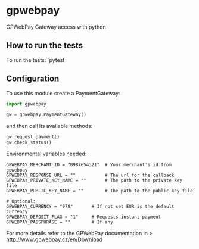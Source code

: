 # gpwebpay

GPWebPay Gateway access with python

## How to run the tests

To run the tests:
`pytest

## Configuration
To use this module create a PaymentGateway:

```python
import gpwebpay

gw = gpwebpay.PaymentGateway()
```

and then call its available methods:

```python
gw.request_payment()
gw.check_status()

```

Environmental variables needed:
```
GPWEBPAY_MERCHANT_ID = "0987654321"  # Your merchant's id from gpwebpay
GPWEBPAY_RESPONSE_URL = ""           # The url for the callback
GPWEBPAY_PRIVATE_KEY_NAME = ""       # The path to the private key file
GPWEBPAY_PUBLIC_KEY_NAME = ""        # The path to the public key file

# Optional:
GPWEBPAY_CURRENCY = "978"       # If not set EUR is the default currency
GPWEBPAY_DEPOSIT_FLAG = "1"     # Requests instant payment
GPWEBPAY_PASSPHRASE = ""        # If any
```

For more details refer to the GPWebPay documentation in > http://www.gpwebpay.cz/en/Download


